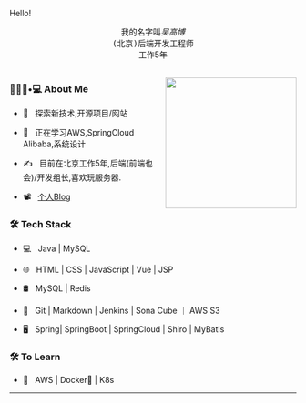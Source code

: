 Hello!
<p align="center" >
  <samp>
    我的名字叫<em>吴高博</em> 
  <br/> (北京)后端开发工程师
  </samp>
  <br/>工作5年
  <br/>
  <br/>
</p>

<img align='right' src="https://media.giphy.com/media/irClCpuJAWgRqtP73t/giphy.gif" width="230">


<h3> 🧑🏻‍💼•💻 About Me </h3>



- 🤔 &nbsp; 探索新技术,开源项目/网站

<!--- 🎓 &nbsp; -->
- 🌱 &nbsp; 正在学习AWS,SpringCloud Alibaba,系统设计

- ✍️ &nbsp; 目前在北京工作5年,后端(前端也会)/开发组长,喜欢玩服务器.

- 📽  &nbsp; <a href="https://blue129.com">个人Blog</a>

<h3>🛠 Tech Stack</h3>


- 💻 &nbsp; Java | MySQL

- 🌐 &nbsp; HTML | CSS | JavaScript | Vue | JSP

- 🛢 &nbsp; MySQL | Redis 

- 🔧 &nbsp; Git | Markdown | Jenkins | Sona Cube ｜ AWS S3 
<!--
- 🖥 &nbsp; Illustrator| Photoshop | InDesign

-->
- 🖥 &nbsp; Spring| SpringBoot | SpringCloud | Shiro | MyBatis


<h3>🛠 To Learn</h3>

- 🔧 &nbsp; AWS | Docker🐳 | K8s 

<hr>







